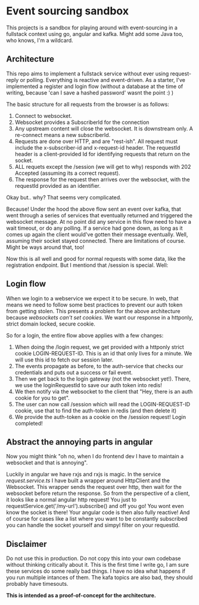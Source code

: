 # Event sourcing sandbox

This projects is a sandbox for playing around with event-sourcing in a fullstack context using go, angular and kafka. Might add some Java too, who knows, I'm a wildcard.

## Architecture

This repo aims to implement a fullstack service without ever using request-reply or polling. Everything is reactive and event-driven.
As a starter, I've implemented a register and login flow (without a database at the time of writing, because 'can I save a hashed password' wasnt the point :) )

The basic structure for all requests from the browser is as follows:
1. Connect to websocket.
2. Websocket provides a SubscriberId for the connection
3. Any upstream content will close the websocket. It is downstream only. A re-connect means a new subscriberId.
4. Requests are done over HTTP, and are "rest-ish". All request must include the x-subscriber-id and x-request-id header. The requestId header is a client-provided Id for identifying requests that return on the socket.
5. ALL requets except the /session (we will get to why) responds with 202 Accepted (assuming its a correct request).
6. The response for the request then arrives over the websocket, with the requestId provided as an identifier.

Okay but.. why? That seems very complicated.

Because! Under the hood the above flow sent an event over kafka, that went through a series of services that eventually returned and triggered the websocket message.
At no point did any service in this flow need to have a wait timeout, or do any polling. If a service had gone down, as long as it comes up again the client would've gotten their message eventually.
Well, assuming their socket stayed connected. There are limitations of course. Might be ways around that, too!

Now this is all well and good for normal requests with some data, like the registration endpoint. But I mentiond that /session is special.
Well:

## Login flow

When we login to a webservice we expect it to be secure. In web, that means we need to follow some best practices to prevent our auth token from getting stolen.
This presents a problem for the above architecture because *websockets can't set cookies*. We want our response in a httponly, strict domain locked, secure cookie.

So for a login, the entire flow above applies with a few changes:
1. When doing the /login request, we get provided with a httponly strict cookie LOGIN-REQUEST-ID. This is an id that only lives for a minute. We will use this id to fetch our session later.
2. The events propagate as before, to the auth-service that checks our credentials and puts out a success or fail event.
3. Then we get back to the login gateway (not the websocket yet!). There, we use the loginRequestId to save our auth token into redis!
4. We then notify via the websocket to the client that "Hey, there is an auth cookie for you to get".
5. The user can now call /session which will read the LOGIN-REQUEST-ID cookie, use that to find the auth-token in redis (and then delete it)
6. We provide the auth-token as a cookie on the /session request! Login completed!

## Abstract the annoying parts in angular

Now you might think "oh no, when I do frontend dev I have to maintain a websocket and that is annoying". 

Luckily in angular we have rxjs and rxjs is magic.
In the service *request.service.ts* I have built a wrapper around HttpClient and the Websocket. This wrapper sends the request over http, then wait for the websocket before return the response.
So from the perspective of a client, it looks like a normal angular http request! You just to requestService.get<MyData>('/my-url').subscribe() and off you go! You wont even know the socket is there!
Your angular code is then also fully reactive! And of course for cases like a list where you want to be constantly subscribed you can handle the socket yourself and simpyl filter on your requestId.


## Disclaimer

Do not use this in production. Do not copy this into your own codebase without thinking critically about it. This is the first time I write go, I am sure these services do some really bad things.
I have no idea what happens if you run multiple intances of them. The kafa topics are also bad, they should probably have timesouts.

**This is intended as a proof-of-concept for the architecture.**
